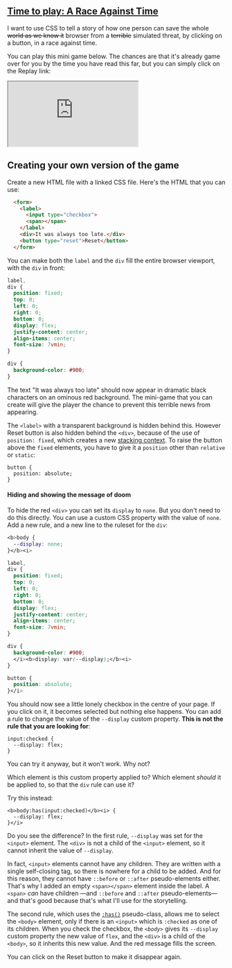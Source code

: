 <!-- Time to Play Again -->
<section
  id="time-to-play-again"
  aria-labelledby="time-to-play-again"
  data-item="Time To Play Again"
>
  <h2><a href="#time-to-play">Time to play:  A Race Against Time</a></h2>
  
I want to use CSS to tell a story of how one person can save the whole ~~world as we know it~~  browser from a ~~terrible~~ simulated threat, by clicking on a button, in a race against time.

You can play this mini game below. The chances are that it's already game over for you by the time you have read this far, but you can simply click on the Replay link:

<iframe
  id="iframe-countdown"
  title="Countdown"
  width="300"
  height="150"
  src="https://merncraft.github.io/countdown">
</iframe>

## Creating your own version of the game

Create a new HTML file with a linked CSS file. Here's the HTML that you can use:
```html
  <form>
    <label>
      <input type="checkbox">
      <span></span>
    </label>
    <div>It was always too late.</div>
    <button type="reset">Reset</button>
  </form>
```
You can make both the `label` and the `div` fill the entire browser viewport, with the `div` in front:
```css
label,
div {
  position: fixed;
  top: 0;
  left: 0;
  right: 0;
  bottom: 0;
  display: flex;
  justify-content: center;
  align-items: center;
  font-size: 7vmin;
}

div {
  background-color: #900;
}
```
The text "It was always too late" should now appear in dramatic black characters on an ominous red background. The mini-game that you can create will give the player the chance to prevent this terrible news from appearing.

The `<label>` with a transparent background is hidden behind this. However  Reset button is also hidden behind the `<div>`, because of the use of `position: fixed`, which creates a new [stacking context](https://developer.mozilla.org/en-US/docs/Web/CSS/CSS_positioned_layout/Understanding_z-index/Stacking_context). To raise the button above the `fixed` elements, you have to give it a `position` other than `relative` or `static`:
```css-#19
button {
  position: absolute;
}
```
#### Hiding and showing the message of doom

To hide the red `<div>` you can set its `display` to `none`. But you don't need to do this directly. You can use a custom CSS property with the value of `none`. Add a new rule, and a new line to the ruleset for the `div`:
```css
<b>body {
  --display: none;
}</b><i>

label,
div {
  position: fixed;
  top: 0;
  left: 0;
  right: 0;
  bottom: 0;
  display: flex;
  justify-content: center;
  align-items: center;
  font-size: 7vmin;
}

div {
  background-color: #900;
  </i><b>display: var(--display);</b><i>
}

button {
  position: absolute;
}</i>
```
You should now see a little lonely checkbox in the centre of your page. If you click on it, it becomes selected but nothing else happens. You can add a rule to change the value of the `--display` custom property. **This is not the rule that you are looking for**:
```css-#27
input:checked {
  --display: flex;
}
```
You can try it anyway, but it won't work. Why not?

Which element is this custom property applied to? Which element _should_ it be applied to, so that the `div` rule can use it?

Try this instead:
```css-#27
<b>body:has(input:checked)</b><i> {
  --display: flex;
}</i>
```
Do you see the difference? In the first rule, `--display` was set for the `<input>` element. The `<div>` is not a child of the `<input>` element, so it cannot inherit the value of `--display`.

In fact, `<input>` elements cannot have any children. They are written with a single self-closing tag, so there is nowhere for a child to be added. And for this reason, they cannot have `::before` or `::after` pseudo-elements either. That's why I added an empty `<span></span>` element inside the label. A `<span>` _can_ have children —and `::before` and `::after` pseudo-elements— and that's good because that's what I'll use for the storytelling.

The second rule, which uses the [`:has()`](https://developer.mozilla.org/en-US/docs/Web/CSS/:has) pseudo-class, allows me to select the `<body>` element, only if there is an `<input>` which is `:checked` as one of its children. When you check the checkbox, the _`<body>`_ gives its `--display` custom property the new value of `flex`, and the `<div>` is a child of the `<body>`, so it inherits this new value. And the red message fills the screen.

You can click on the Reset button to make it disappear again.

</section>